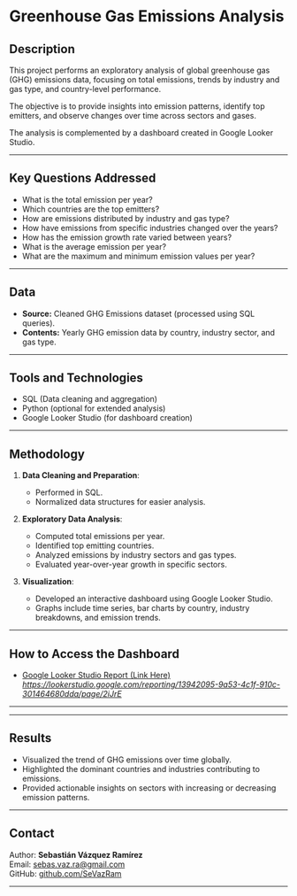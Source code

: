 # Greenhouse Gas Emissions Analysis

## Description
This project performs an exploratory analysis of global greenhouse gas (GHG) emissions data, focusing on total emissions, trends by industry and gas type, and country-level performance.

The objective is to provide insights into emission patterns, identify top emitters, and observe changes over time across sectors and gases.

The analysis is complemented by a dashboard created in Google Looker Studio.

---

## Key Questions Addressed
- What is the total emission per year?
- Which countries are the top emitters?
- How are emissions distributed by industry and gas type?
- How have emissions from specific industries changed over the years?
- How has the emission growth rate varied between years?
- What is the average emission per year?
- What are the maximum and minimum emission values per year?

---

## Data
- **Source:** Cleaned GHG Emissions dataset (processed using SQL queries).
- **Contents:** Yearly GHG emission data by country, industry sector, and gas type.

---

## Tools and Technologies
- SQL (Data cleaning and aggregation)
- Python (optional for extended analysis)
- Google Looker Studio (for dashboard creation)

---

## Methodology
1. **Data Cleaning and Preparation**:
   - Performed in SQL.
   - Normalized data structures for easier analysis.

2. **Exploratory Data Analysis**:
   - Computed total emissions per year.
   - Identified top emitting countries.
   - Analyzed emissions by industry sectors and gas types.
   - Evaluated year-over-year growth in specific sectors.

3. **Visualization**:
   - Developed an interactive dashboard using Google Looker Studio.
   - Graphs include time series, bar charts by country, industry breakdowns, and emission trends.

---

## How to Access the Dashboard
- [Google Looker Studio Report (Link Here)](#)  
*https://lookerstudio.google.com/reporting/13942095-9a53-4c1f-910c-301464680dda/page/2iJrE*

---


---

## Results
- Visualized the trend of GHG emissions over time globally.
- Highlighted the dominant countries and industries contributing to emissions.
- Provided actionable insights on sectors with increasing or decreasing emission patterns.

---

## Contact
Author: **Sebastián Vázquez Ramírez**  
Email: sebas.vaz.ra@gmail.com  
GitHub: [github.com/SeVazRam](https://github.com/SeVazRam)

---
